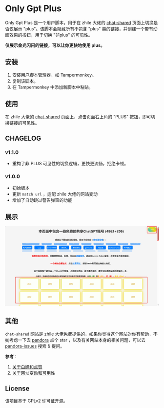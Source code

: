 # Only Gpt Plus

Only Gpt Plus 是一个用户脚本，用于在 zhile 大佬的 [chat-shared](https://chat-shared3.zhile.io/shared.html) 页面上切换是否仅展示 "plus"。该脚本会隐藏所有不包含 "plus" 类的链接，并创建一个带有动画效果的按钮，用于切换 "非plus" 的可见性。

**仅展示金光闪闪的链接，可以让你更快地使用 plus。**

## 安装

1. 安装用户脚本管理器，如 Tampermonkey。
2. 复制该脚本。
3. 在 Tampermonkey 中添加新脚本中粘贴。

## 使用

在 zhile 大佬的 [chat-shared](https://chat-shared3.zhile.io/shared.html) 页面上，点击页面右上角的 "PLUS" 按钮，即可切换链接的可见性。

## CHAGELOG

### v1.1.0

- 重构了非 PLUS 可见性的切换逻辑，更快更流畅，拒绝卡顿。

### v1.0.0

- 初始版本
- 更新 `match url` ，适配 zhile 大佬的网站变动
- 增加了自动跳过警告弹窗的功能

## 展示

![only_plus](readme/only_plus.png)

## 其他

`chat-shared` 网站是 zhile 大佬免费提供的，如果你觉得这个网站对你有帮助，不妨考虑一下去 [pandora](https://github.com/zhile-io/pandora) 点个 star ，以及有关网站本身的相关问题，可以去 [pandora-issues](https://github.com/zhile-io/pandora/issues) 搜索 & 提问。

**参考**：
1. [关于白嫖和点赞](https://github.com/zhile-io/pandora/issues/307)
2. [关于网址变动和可用性](https://github.com/zhile-io/pandora/issues/206)

## License

该项目基于 GPLv2 许可证开源。